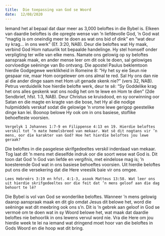 ```yaml
---
title:  Die toepassing van God se Woord
date:  12/08/2020
---
```


Iemand het al bepaal dat daar meer as 3,000 beloftes in die Bybel is. Elkeen van daardie beloftes is die opregte wense van ’n liefdevolle God, ’n God wat “magtig is om oneindig meer te doen as wat ons bid of dink” en “wat deur sy krag… in ons werk” (Ef. 3:20, NAB). Deur die beloftes wat Hy maak, verbind God Hom natuurlik tot bepaalde handelinge. Hy stel homself onder verpligting ter wille van elke mens. Namate ons gelowig op sy beloftes aanspraak maak, en ander mense leer om dit ook te doen, sal gelowiges oorvloedige seëninge van Bo ontvang. Die apostel Paulus beklemtoon hierdie Godgegewe werklikheid in Romeine 8: “Hy het sy eie Seun nie gespaar nie, maar Hom oorgelewer om ons almal te red. Sal Hy ons dan nie al die ander dinge saam met Hom uit genade skenk nie?” (vers 32, NAB). Petrus verduidelik hoe hierdie belofte werk, deur te sê: “Sy Goddelike krag het ons alles geskenk wat ons nodig het om te lewe en Hom te dien” (2de Sendbrief, hfst. 1:3, NAB). Deur Christus se kruisdood, en sy oorwinning oor Satan en die magte en kragte van die bose, het Hy al die nodige hulpmiddels verskaf sodat die gelowige ’n vrome lewe gerigop geestelike dinge kan lei. Boonop belowe Hy ook om in ons basiese, stoflike behoefteste voorsien.

`Vergelyk 1 Johannes 1:7-9 en Filippense 4:13 en 19. Hierdie beloftes verskil tot ’n mate hemelsbreed van mekaar. Wat sê dit nogtans vir ’n mens, oor die karakter van God? Hoe het hierdie beloftes jou lewe geraak?`

Die beloftes in die pasgelese skrifgedeeltes verskil inderdaad van mekaar. Tog laat dit ’n mens met dieselfde indruk oor die soort wese wat God is. Dit toon dat God ’n God van liefde en vergifnis, met eindelose mag is; ’n koesterende God wat in ons basiese behoeftes voorsien. Uit hierdie beloftes put ons die versekering dat die Here vreeslik baie vir ons omgee.

`Lees Hebreërs 3:19 en hfst. 4:1-3, asook Matteus 13:58. Wat leer ons uit hierdie skrifgedeeltes oor die feit dat ’n mens geloof aan die dag behoort te lê?`

Die Bybel is vol van God se wonderlike beloftes. Wanneer ’n mens gelowig daarop aanspraak maak en dit glo omdat Jesus dit belowe het, word die seëninge wat dit meebring ook ons s’n. Dit is ’n gebrek aan geloof in God se vermoë om te doen wat in sy Woord belowe het, wat maak dat daardie beloftes nie behoorlik in ons lewens vervul word nie. Vra die Here om jou hierdie week te lei na iemand wat dringend moet hoor van die beloftes in Gods Woord en die hoop wat dit bring.